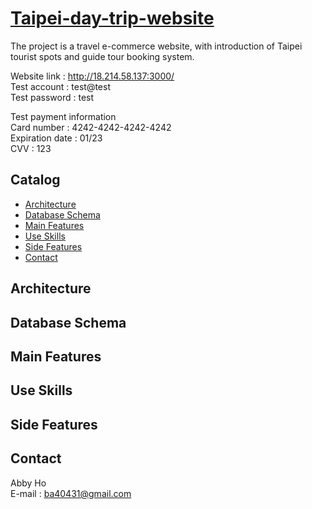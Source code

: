 # [Taipei-day-trip-website](http://18.214.58.137:3000/)

The project is a travel e-commerce website, with introduction of Taipei tourist spots and guide tour booking system.

Website link : http://18.214.58.137:3000/<br/>
Test account : test@test<br/>
Test password : test<br/>

Test payment information<br/>
Card number : 4242-4242-4242-4242<br/>
Expiration date : 01/23<br/>
CVV : 123<br/>

## Catalog

- [Architecture](#Architecture)
- [Database Schema](#Database-Schema)
- [Main Features](#Main-Features)
- [Use Skills](#Use-Skills)
- [Side Features](#Side-Features)
- [Contact](#Contact)

## Architecture

## Database Schema

## Main Features

## Use Skills

## Side Features

## Contact

Abby Ho <br/>
E-mail : ba40431@gmail.com
